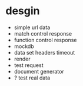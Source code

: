 # desgin

- simple url data
- match control response
- function control response
- mockdb
- data set headers timeout
- render
- test request
- document generator
- ? test real data
